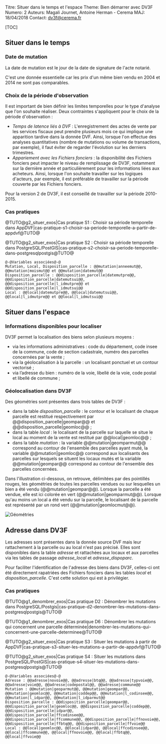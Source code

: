 Titre: Situer dans le temps et l'espace
Theme: Bien démarrer avec DV3F
Numero: 2 
Auteurs: Magali Journet, Antoine Herman - Cerema
MAJ: 18/04/2018
Contact: dv3f@cerema.fr

[TOC]

## Situer dans le temps

### Date de mutation
 
La date de mutation est le jour de la date de signature de l'acte notarié. 

C'est une donnée essentielle car les prix d'un même bien vendu en 2004 et 2014 ne sont pas comparables.

### Choix de la période d'observation

Il est important de bien définir les limites temporelles pour le type d'analyse que l'on souhaite réaliser. Deux contraintes s'appliquent pour le choix de la période d'observation :

* _Temps de latence liés à DVF_ : L'enregistrement des actes de vente par les services fiscaux peut prendre plusieurs mois ce qui implique une apparition tardive dans la donnée DVF. Ainsi, lorsque l'on effectue des analyses quantitatives (nombre de mutations ou volume de transactions, par exemple), il faut éviter de regarder l'évolution sur les derniers trimestres.
* _Appariement avec les Fichiers fonciers_ : la disponibilité des Fichiers fonciers peut impacter le niveau de remplissage de DV3F, notamment sur la dernière année et particulièrement pour les informations liées aux acheteurs. Ainsi, lorsque l'on souhaite travailler sur les logiques d'acteurs, par exemple, il est préférable de travailler sur la période couverte par les Fichiers fonciers.

Pour la version 2 de DV3F, il est conseillé de travailler sur la période 2010-2015.

### Cas pratiques

@TUTO@g2_situer_exos|Cas pratique S1 : Choisir sa période temporelle dans AppDVF|cas-pratique-s1-choisir-sa-periode-temporelle-a-partir-de-appdvf@TUTO@ 

@TUTO@g2_situer_exos|Cas pratique S2 : Choisir sa période temporelle dans PostgreSQL/PostGIS|cas-pratique-s2-choisir-sa-periode-temporelle-dans-postgresqlpostgis@TUTO@

```variables
@-@Variables associées@-@
Mutation, Local, Disposition_parcelle : @@mutation|anneemut@@, @@mutation|moismut@@ et @@mutation|datemut@@ 
Disposition_parcelle : @@disposition_parcelle|datemutpre@@, @@disposition_parcelle|datemutsui@@, @@disposition_parcelle|l_idmutpre@@ et @@disposition_parcelle|l_idmutsui@@
Local : @@local|datemutpre@@, @@local|datemutsui@@, @@local|l_idmutpre@@ et @@local|l_idmutsui@@  
``` 

## Situer dans l'espace

### Informations disponibles pour localiser

DV3F permet la localisation des biens selon plusieurs moyens : 

* via les informations administratives : code du département, code insee de la commune, code de section cadastrale, numéro des parcelles concernées par la vente ;
* via la géolocalisation à la parcelle : un localisant ponctuel et un contour vectorisé ;
* via l’adresse du bien : numéro de la voie, libellé de la voie, code postal et libellé de commune ;


### Géolocalisation dans DV3F

Des géométries sont présentes dans trois tables de DV3F :

* dans la table _disposition_parcelle_ : le contour et le localisant de chaque parcelle est restitué respectivement par @@disposition_parcelle|geompar@@ et @@disposition_parcelle|geomloc@@ ;  
* dans la table _local_ : le localisant de la parcelle sur laquelle se situe le local au moment de la vente est restitué par @@local|geomloc@@ ;
* dans la table _mutation_ : la variable @@mutation|geomparmut@@ correspond au contour de l'ensemble des parcelles ayant muté, la variable @@mutation|geomloc@@ correspond aux localisants des parcelles sur lesquels se situent les locaux mutés et la variable @@mutation|geompar@@ correspond au contour de l'ensemble des parcelles concernées.

Dans l'illustration ci-dessous, on retrouve, délimitées par des pointillés rouges, les géométries de toutes les parcelles vendues ou sur lesquelles un bien a été vendu (@@mutation|geompar@@). Lorsque la parcelle a été vendue, elle est ici colorée en vert (@@mutation|geomparmut@@). Lorsque qu'au moins un local a été vendu sur la parcelle, le localisant de la parcelle est représenté par un rond vert (@@mutation|geomlocmut@@). 

![*Géométries*](ressources/geometrie_mutation.png "Géométries")

## Adresse dans DV3F

Les adresses sont présentes dans la donnée source DVF mais leur rattachement à la parcelle ou au local n'est pas précisé. Elles sont disponibles dans la table _adresse_ et rattachées aux locaux et aux parcelles via les tables de passage _adresse_local_ et _adresse_dispoparc_.

Pour faciliter l'identification de l'adresse des biens dans DV3F, celles-ci ont été directement rapatriées des Fichiers fonciers dans les tables _local_ et _disposition_parcelle_. C'est cette solution qui est à privilégier.

### Cas pratiques

@TUTO@g1_denombrer_exos|Cas pratique D2 : Dénombrer les mutations dans PostgreSQL/Postgis|cas-pratique-d2-denombrer-les-mutations-dans-postgresqlpostgis@TUTO@

@TUTO@g1_denombrer_exos|Cas pratique D6 : Dénombrer les mutations qui concernent une parcelle déterminée|denombrer-les-mutations-qui-concernent-une-parcelle-determinee@TUTO@

@TUTO@g2_situer_exos|Cas pratique S3 : Situer les mutations à partir de AppDVF|cas-pratique-s3-situer-les-mutations-a-partir-de-appdvf@TUTO@

@TUTO@g2_situer_exos|Cas pratique S4 : Situer les mutations dans PostgreSQL/PostGIS|cas-pratique-s4-situer-les-mutations-dans-postgresqlpostgis@TUTO@

```variables
@-@Variables associées@-@
Adresse : @@adresse|novoie@@, @@adresse|btq@@, @@adresse|typvoie@@, @@adresse|voie@@, @@adresse|codepostal@@, @@adresse|commune@@
Mutation : @@mutation|geoparmut@@, @@mutation|geompar@@, @@mutation|geomloc@@, @@mutation|coddep@@, @@mutation|l_codinsee@@, @@mutation|l_idpar@@, @@mutation|l_idparmut@@
Disposition_parcelle : @@disposition_parcelle|geompar@@, @@disposition_parcelle|geomloc@@, @@disposition_parcelle|coddep@@, @@disposition_parcelle|idpar@@,
@@disposition_parcelle|ffcodinsee@@, @@disposition_parcelle|ffcommune@@, @@disposition_parcelle|ffnovoie@@, @@disposition_parcelle|ffbtq@@, @@disposition_parcelle|ffvoie@@
Local : @@local|geomloc@@, @@local|idpar@@, @@local|ffcodinsee@@, @@local|ffcommune@@, @@local|ffnovoie@@, @@local|ffbtq@@, @@local|ffvoie@@
``` 

